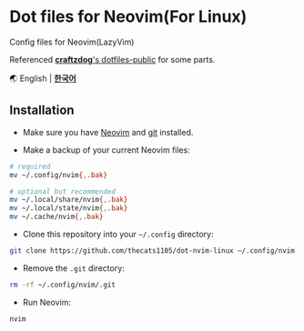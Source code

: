 # Dot files for Neovim(For Linux)

Config files for Neovim(LazyVim)

Referenced [**craftzdog**'s dotfiles-public](https://github.com/craftzdog/dotfiles-public) for some parts.

🌏
English |
[**한국어**](https://github.com/thecats1105/dot-nvim-linux/blob/main/README.md)


## Installation

- Make sure you have [Neovim](https://neovim.io/) and [git](https://git-scm.com/) installed.

- Make a backup of your current Neovim files:

```bash
# required
mv ~/.config/nvim{,.bak}

# optional but recommended
mv ~/.local/share/nvim{,.bak}
mv ~/.local/state/nvim{,.bak}
mv ~/.cache/nvim{,.bak}
```

- Clone this repository into your `~/.config` directory:

```bash
git clone https://github.com/thecats1105/dot-nvim-linux ~/.config/nvim
```

- Remove the `.git` directory:

```bash
rm -rf ~/.config/nvim/.git
```

- Run Neovim:

```bash
nvim
```

